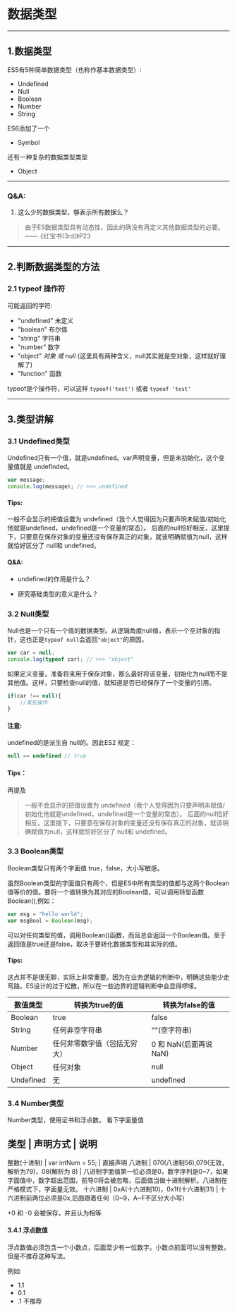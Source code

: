# 数据类型

----
## 1.数据类型

ES5有5种简单数据类型（也称作基本数据类型）:

* Undefined
* Null
* Boolean
* Number
* String

ES6添加了一个

* Symbol

还有一种复杂的数据类型类型

* Object

---

### Q&A:

1. 这么少的数据类型，够表示所有数据么？

> 由于ES数据类型具有动态性，因此的确没有再定义其他数据类型的必要。——《红宝书(3rd)》P23


---
## 2.判断数据类型的方法

### 2.1 typeof 操作符
可能返回的字符:

* "undefined" 未定义
* "boolean" 布尔值
* "string" 字符串
* "number" 数字
* "object" _对象 或 null_ (这里具有两种含义，null其实就是空对象，这样就好理解了)
* "function" 函数

typeof是个操作符，可以这样 `typeof('test')` 或者 `typeof 'test'`

---
## 3.类型讲解

### 3.1 Undefined类型

Undefined只有一个值，就是undefined。var声明变量，但是未初始化，这个变量值就是 undefinded。

```Javascript
var message;
console.log(message); // >>> undefined
```

#### Tips:

一般不会显示的把值设置为 undefined（我个人觉得因为只要声明未赋值/初始化他就是undefined，undefined是一个变量的常态）。
后面的null恰好相反，这里提下，只要意在保存对象的变量还没有保存真正的对象，就该明确赋值为null，这样就恰好区分了 null和 undefined。

#### Q&A:
* undefined的作用是什么？

> [A]:ES3引入这个值是为了正式区分空对象指针（null）和未初始化的变量。

* 研究基础类型的意义是什么？

> [A]:我觉得是判断,基础类型是判断逻辑的基石，能够反映状态。掌握熟练地基础类型Boolean状态，是写复杂业务逻辑的基础。


### 3.2 Null类型

Null也是一个只有一个值的数据类型。从逻辑角度null值，表示一个空对象的指针，这也正是`typeof null`会返回`"object"`的原因。

```Javascript
var car = null;
console.log(typeof car); // >>> "object"
```

如果定义变量，准备将来用于保存对象，那么最好将该变量，初始化为null而不是其他值。这样，只要检查null的值，就知道是否已经保存了一个变量的引用。

```JavaScript
if(car !== null){
    //某些操作
}
```


#### 注意:

undefined的是派生自 null的。因此ES2 规定：

```JavaScript
null == undefined // true
```


#### Tips：
再提及
> 一般不会显示的把值设置为 undefined（我个人觉得因为只要声明未赋值/初始化他就是undefined，undefined是一个变量的常态）。
后面的null恰好相反，这里提下，只要意在保存对象的变量还没有保存真正的对象，就该明确赋值为null，这样就恰好区分了 null和 undefined。

### 3.3 Boolean类型

Boolean类型只有两个字面值 true，false，大小写敏感。

虽然Boolean类型的字面值只有两个，但是ES中所有类型的值都与这两个Boolean值等价的值。要将一个值转换为其对应的Boolean值，可以调用转型函数Boolean(),例如：

```JavaScript
var msg = "hello world";
var msgBool = Boolean(msg);
```

可以对任何类型的值，调用Boolean()函数，而且总会返回一个Boolean值。至于返回值是true还是false，取决于要转化数据类型和其实际的值。

#### Tips:
这点并不是很无聊，实际上非常重要。因为在业务逻辑的判断中，明确这些能少走弯路。ES设计的过于松散，所以在一些边界的逻辑判断中会显得啰嗦。


数值类型 | 转换为true的值 | 转换为false的值
----|------|-----
Boolean|true|false
String|任何非空字符串|""(空字符串)
Number|任何非零数字值（包括无穷大）|0 和 NaN(后面再说NaN)
Object|任何对象|null
Undefined| 无| undefined

### 3.4 Number类型


Number类型，使用证书和浮点数。
看下字面量值

类型 | 声明方式 | 说明
--------------
整数(十进制) | var intNum = 55; | 直接声明
八进制 | 070(八进制56),079(无效，解析为79)，08(解析为 8)  | 八进制字面值第一位必须是0，数字序列是0~7，如果字面值中，数字超出范围，前导0将会被忽略，后面值当做十进制解析。八进制在严格模式下，字面量无效。
十六进制 | 0xA(十六进制10)，0x1f(十六进制31)  | 十六进制前两位必须是0x,后面跟着任何（0~9，A~F不区分大小写）

+0 和 -0 会被保存，并且认为相等

#### 3.4.1 浮点数值

浮点数值必须包含一个小数点，后面至少有一位数字。小数点前面可以没有整数，但是不推荐这种写法。

例如:

* 1.1
* 0.1
* .1 不推荐
